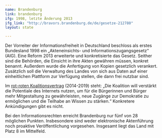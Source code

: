 ```yaml
---
name: Brandenburg
link: brandenburg
ifg: 1998, letzte Änderung 2013
ifg_link: "http://bravors.brandenburg.de/de/gesetze-212780"
layout: state

---
```

Der Vorreiter der Informationsfreiheit in Deutschland beschloss
als erstes Bundesland 1998 ein „Akteneinsichts- und
Informationszugangsgesetz“ (AIG). Eine Reform 2013 erweiterte
und konkretisierte das Gesetz. Seither sind die Behörden,
die Einsicht in ihre Akten gewähren müssen, konkret benannt.
Außerdem wurde die Anfertigung von Kopien gesetzlich verankert.
Zusätzlich soll die Verwaltung des Landes von sich aus
Daten auf einer einheitlichen Plattform zur Verfügung stellen,
die dann frei nutzbar sind.

Im <a href="http://www.brandenburg.de/media/lbm1.a.4868.de/20141010-Koalitionsvertrag.pdf">rot-roten Koalitionsvertrag</a> (2014-2019) steht: „Die Koalition will verstärkt die Potentiale des Internets nutzen, um für die Bürgerinnen und Bürger mehr Mitgestaltung zu gewährleisten,
neue Zugänge zur Demokratie zu ermöglichen und die Teilhabe an Wissen zu stärken.“ Konkretere Ankündigungen gibt es nicht.

Bei den Informationsrechten erreicht Brandenburg nur fünf von 28 möglichen Punkten. Insbesondere sind weder elektronische
Aktenführung noch proaktive Veröffentlichung vorgesehen. Insgesamt liegt das Land mit Platz 8 im Mittelfeld.

